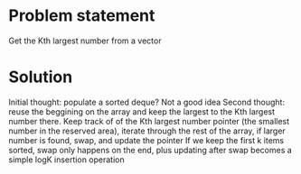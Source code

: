 # Problem statement
  Get the Kth largest number from a vector

# Solution
  Initial thought: populate a sorted deque? Not a good idea
  Second thought: reuse the beggining on the array and keep the largest to the Kth largest number there. Keep track of of the Kth largest number pointer (the smallest number in the reserved area), iterate through the rest of the array, if larger number is found, swap, and update the pointer
  If we keep the first k items sorted, swap only happens on the end, plus updating after swap becomes a simple logK insertion operation

  